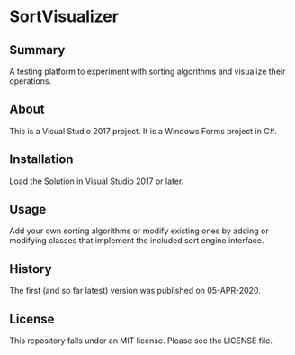 # SortVisualizer

## Summary

A testing platform to experiment with sorting algorithms and visualize their operations.

## About

This is a Visual Studio 2017 project. It is a Windows Forms project in C#.

## Installation

Load the Solution in Visual Studio 2017 or later.  

## Usage
Add your own sorting algorithms or modify existing ones by adding or modifying classes
that implement the included sort engine interface.

## History
The first (and so far latest) version was published on 05-APR-2020.

## License

This repository falls under an MIT license.  Please see the LICENSE file.
